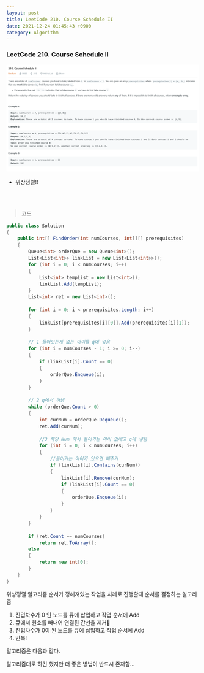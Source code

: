 ```yaml
---
layout: post
title: LeetCode 210. Course Schedule II
date: 2021-12-24 01:45:43 +0900
category: Algorithm
---
```

### LeetCode 210. Course Schedule II

![](/assets/img/leetcode/210.png)

- 위상정렬!!

<br><br>

>코드

```c#
public class Solution
{
    public int[] FindOrder(int numCourses, int[][] prerequisites)
    {
        Queue<int> orderQue = new Queue<int>();
        List<List<int>> linkList = new List<List<int>>();
        for (int i = 0; i < numCourses; i++)
        {
            List<int> tempList = new List<int>();
            linkList.Add(tempList);
        }
        List<int> ret = new List<int>();

        for (int i = 0; i < prerequisites.Length; i++)
        {
            linkList[prerequisites[i][0]].Add(prerequisites[i][1]);
        }

        // 1 들어오는게 없는 아이를 q에 넣음
        for (int i = numCourses - 1; i >= 0; i--)
        {
            if (linkList[i].Count == 0)
            {
                orderQue.Enqueue(i);
            }
        }

        // 2 q에서 꺼냄
        while (orderQue.Count > 0)
        {
            int curNum = orderQue.Dequeue();
            ret.Add(curNum);

            //3 해당 Num 에서 들어가는 아이 없애고 q에 넣음
            for (int i = 0; i < numCourses; i++)
            {
                //들어가는 아이가 있으면 빼주기
                if (linkList[i].Contains(curNum))
                {
                    linkList[i].Remove(curNum);
                    if (linkList[i].Count == 0)
                    {
                        orderQue.Enqueue(i);
                    }
                }
            }
        }

        if (ret.Count == numCourses)
            return ret.ToArray();
        else
        {
            return new int[0];
        }
    }
}
```

위상정렬 알고리즘  순서가 정해져있는 작업을 차례로 진행할때 순서를 결정하는 알고리즘

1. 진입차수가 0 인 노드를 큐에 삽입하고 작업 순서에 Add
2. 큐에서 원소를 빼내어 연결된 간선을 제거
3. 진입차수가 0이 된 노드를 큐에 삽입하고 작업 순서에 Add
4. 반복!

알고리즘은 다음과 같다.


알고리즘대로 하긴 했지만 더 좋은 방법이 반드시 존재함...